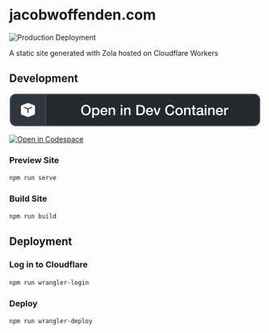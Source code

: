 # jacobwoffenden.com

![Production Deployment](https://github.com/jacobwoffenden/jacobwoffenden.com/actions/workflows/deploy-production.yml/badge.svg)

A static site generated with Zola hosted on Cloudflare Workers

## Development

[![Open in Dev Container](site/static/devcontainers/badge.svg)](https://vscode.dev/redirect?url=vscode://ms-vscode-remote.remote-containers/cloneInVolume?url=https://github.com/jacobwoffenden/jacobwoffenden.com)

[![Open in Codespace](https://github.com/codespaces/badge.svg)](https://codespaces.new/jacobwoffenden/jacobwoffenden.com)

### Preview Site

```bash
npm run serve
```

### Build Site

```bash
npm run build
```

## Deployment

### Log in to Cloudflare

```bash
npm run wrangler-login
```

### Deploy

```bash
npm run wrangler-deploy
```
